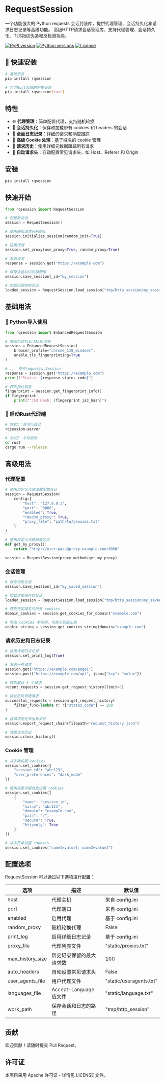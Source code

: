 # RequestSession

一个功能强大的 Python requests 会话封装库，提供代理管理、会话持久化和请求日志记录等高级功能。
高级HTTP请求会话管理库，支持代理管理、会话持久化、TLS指纹伪造和反检测功能。

[![PyPI version](https://img.shields.io/pypi/v/rqsession.svg)](https://pypi.org/project/rqsession/)
[![Python versions](https://img.shields.io/pypi/pyversions/rqsession.svg)](https://pypi.org/project/rqsession/)
[![License](https://img.shields.io/github/license/yourusername/rqsession.svg)](https://github.com/yourusername/rqsession/blob/main/LICENSE)


## 🚀 快速安装

```bash
# 基础安装
pip install rqsession

# 包含Rust后端的完整安装
pip install rqsession[rust]
```


## 特性

- 🌐 **代理管理**：简单配置代理，支持随机轮换
- 💾 **会话持久化**：保存和加载带有 cookies 和 headers 的会话
- 📝 **全面日志记录**：详细的请求和响应跟踪
- 🍪 **高级 Cookie 处理**：基于域名的 cookie 管理
- 🔄 **请求历史**：使用详细元数据跟踪所有请求
- 🔧 **自动请求头**：自动配置常见请求头，如 Host、Referer 和 Origin

## 安装

```bash
pip install rqsession
```

## 快速开始

```python
from rqsession import RequestSession

# 创建新会话
session = RequestSession()

# 使用随机请求头初始化
session.initialize_session(random_init=True)

# 启用代理
session.set_proxy(use_proxy=True, random_proxy=True)

# 发送请求
response = session.get("https://example.com")

# 保存会话以供后续使用
session.save_session(_id="my_session")

# 加载已保存的会话
loaded_session = RequestSession.load_session("tmp/http_session/my_session.json")
```

## 基础用法

### 📖 Python导入使用
```python
from rqsession import EnhancedRequestSession

# 增强型过TLS/JA3检测等
session = EnhancedRequestSession(
    browser_profile="chrome_119_windows",
    enable_tls_fingerprinting=True
)

# ... 参考requests.Session
response = session.get("https://example.com")
print(f"Status: {response.status_code}")

# 获取指纹信息
fingerprint = session.get_fingerprint_info()
if fingerprint:
    print(f"JA3 Hash: {fingerprint.ja3_hash}")

```

### 🔧 启动Rust代理端
```bash
# 方式1：命令行启动
rqsession-server

# 方式2：手动启动
cd rust
cargo run --release
```

## 高级用法

### 代理配置

```python
# 使用自定义代理设置配置会话
session = RequestSession(
    config={
        "host": "127.0.0.1",
        "port": "8080",
        "enabled": True,
        "random_proxy": True,
        "proxy_file": "path/to/proxies.txt"
    }
)

# 使用自定义代理获取方法
def get_my_proxy():
    return "http://user:pass@proxy.example.com:8080"

session = RequestSession(proxy_method=get_my_proxy)
```

### 会话管理

```python
# 保存当前会话
session.save_session(_id="my_saved_session")

# 加载之前保存的会话
loaded_session = RequestSession.load_session("tmp/http_session/my_saved_session.json")

# 获取特定域名的所有 cookies
domain_cookies = session.get_cookies_for_domain("example.com")

# 导出 cookies 字符串，可用于其他工具
cookie_string = session.get_cookies_string(domain="example.com")
```

### 请求历史和日志记录

```python
# 启用详细日志记录
session.set_print_log(True)

# 发送一些请求
session.get("https://example.com/page1")
session.post("https://example.com/api", json={"key": "value"})

# 获取最近 5 个请求
recent_requests = session.get_request_history(limit=5)

# 按状态码筛选请求
successful_requests = session.get_request_history(
    filter_func=lambda r: r["status_code"] == 200
)

# 将请求历史导出到文件
session.export_request_chain(filepath="request_history.json")

# 清除请求历史
session.clear_history()
```

### Cookie 管理

```python
# 从字典设置 cookies
session.set_cookies({
    "session_id": "abc123",
    "user_preferences": "dark_mode"
})

# 使用完整详细信息设置 cookies
session.set_cookies([
    {
        "name": "session_id",
        "value": "abc123",
        "domain": "example.com",
        "path": "/",
        "secure": True,
        "httponly": True
    }
])

# 从字符串设置 cookies
session.set_cookies("name1=value1; name2=value2")
```

## 配置选项

RequestSession 可以通过以下选项进行配置：

| 选项 | 描述 | 默认值 |
|--------|-------------|---------|
| host | 代理主机 | 来自 config.ini |
| port | 代理端口 | 来自 config.ini |
| enabled | 启用代理 | 基于 config.ini |
| random_proxy | 随机轮换代理 | False |
| print_log | 启用详细日志记录 | 基于 config.ini |
| proxy_file | 代理列表文件 | "static/proxies.txt" |
| max_history_size | 历史记录保留的最大请求数 | 100 |
| auto_headers | 自动设置常见请求头 | False |
| user_agents_file | 用户代理文件 | "static/useragents.txt" |
| languages_file | Accept-Language 值文件 | "static/language.txt" |
| work_path | 保存会话和日志的路径 | "tmp/http_session" |

## 贡献

欢迎贡献！请随时提交 Pull Request。

## 许可证

本项目采用 Apache 许可证 - 详情见 LICENSE 文件。